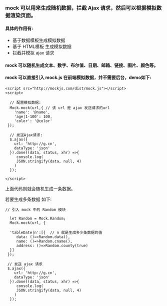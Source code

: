 ### mock 可以用来生成随机数据，拦截 Ajax 请求，然后可以根据模拟数据渲染页面。
#### 具体的作用有:
- 基于数据模板生成模拟数据
- 基于 HTML模板 生成模拟数据
- 拦截并模拟 ajax 请求

#### mock 可以随机生成文本、数字、布尔值、日期、邮箱、链接、图片、颜色等。
#### mock 可以直接引入 mock.js 在前端模拟数据，并不需要后台，demo如下:
```
<script src="http://mockjs.com/dist/mock.js"></script>
<script>
  
  // 配置模拟数据:
  Mock.mock(url,{ // 该 url 是 ajax 发送请求的url
    'name': '@name',
    'age|1-100': 100,
    'color': '@color'
 });
 
  // 发送Ajax请求:
  $.ajax({
    url: 'http://g.cn',
    dataType: 'json'
  }).done((data, status, xhr) =>{
     console.log(
     JSON.stringify(data, null, 4) 
    )
  });

</script>
```
上面代码则就会随机生成一条数据。

若要生成多条数据 如下:
```
// 引入 mock 中的 Random 模块

  let Random = Mock.Random;
  Mock.mock(url, {
  
  'tableDate|n':[{  // n 就是生成多少条数据的值
     data: ()=>Random.data(),
     name: ()=>Random.cname(),
     address: ()=>Random.county(true)
  }]  
 });
 
 // 发送 ajax 请求
 $.ajax({
    url: 'http://g.cn',
    dataType: 'json'
  }).done((data, status, xhr) =>{
     console.log(
     JSON.stringify(data, null, 4) 
    )
  });
 
  
  

```
